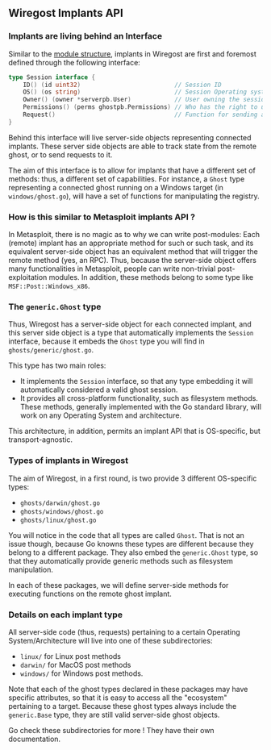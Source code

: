 
## Wiregost Implants API 

### Implants are living behind an Interface

Similar to the [module structure](https://github.com/maxlandon/wiregost/tree/v1.0.0/server/modules/README.md), implants in Wiregost
are first and foremost defined through the following interface:

```go
type Session interface {
	ID() (id uint32)                          // Session ID
	OS() (os string)                          // Session Operating system
	Owner() (owner *serverpb.User)            // User owning the session
	Permissions() (perms ghostpb.Permissions) // Who has the right to use implant
	Request()                                 // Function for sending a message to implant (transport-agnostic)
}
```

Behind this interface will live server-side objects representing connected implants. These server side objects are able to track
state from the remote ghost, or to send requests to it.

The aim of this interface is to allow for implants that have a different set of methods: thus, a different set of capabilities.
For instance, a `Ghost` type representing a connected ghost running on a Windows target (in `windows/ghost.go`), will have 
a set of functions for manipulating the registry.


### How is this similar to Metasploit implants API ?

In Metasploit, there is no magic as to why we can write post-modules:
Each (remote) implant has an appropriate method for such or such task, and its equivalent server-side object has an equivalent method
that will trigger the remote method (yes, an RPC). Thus, because the server-side object offers many functionalities in Metasploit, 
people can write non-trivial post-exploitation modules. In addition, these methods belong to some type like `MSF::Post::Windows_x86`.


### The `generic.Ghost` type

Thus, Wiregost has a server-side object for each connected implant, and this server side object is a type that automatically implements
the `Session` interface, because it embeds the `Ghost` type you will find in `ghosts/generic/ghost.go`.

This type has two main roles:
- It implements the `Session` interface, so that any type embedding it will automatically considered a valid ghost session.
- It provides all cross-platform functionality, such as filesystem methods. These methods, generally implemented with the Go standard library,
  will work on any Operating System and architecture.

This architecture, in addition, permits an implant API that is OS-specific, but transport-agnostic.


### Types of implants in Wiregost

The aim of Wiregost, in a first round, is two provide 3 different OS-specific types:
- `ghosts/darwin/ghost.go`
- `ghosts/windows/ghost.go`
- `ghosts/linux/ghost.go`

You will notice in the code that all types are called `Ghost`. That is not an issue though, because Go knowns these types are different
because they belong to a different package. They also embed the `generic.Ghost` type, so that they automatically provide generic methods
such as filesystem manipulation.

In each of these packages, we will define server-side methods for executing functions on the remote ghost implant.


### Details on each implant type

All server-side code (thus, requests) pertaining to a certain Operating System/Architecture will live into one of these subdirectories:
- `linux/` for Linux post methods
- `darwin/` for MacOS post methods
- `windows/` for Windows post methods.

Note that each of the ghost types declared in these packages may have specific attributes, so that it is easy to access all the "ecosystem"
pertaining to a target. Because these ghost types always include the `generic.Base` type, they are still valid server-side ghost objects.

Go check these subdirectories for more ! They have their own documentation.
